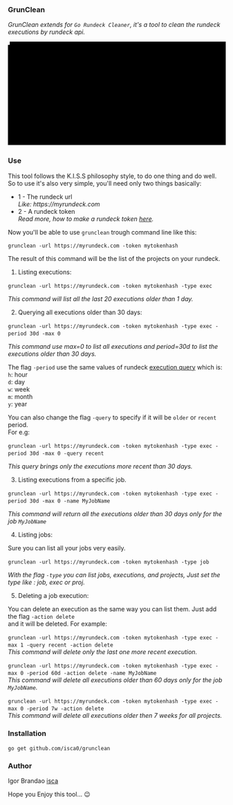 ### GrunClean

_GrunClean extends for `Go Rundeck Cleaner`, it's a tool to clean the rundeck  
executions by rundeck api._  

![](gif/grunclean.gif?raw=true)

### Use

This tool follows the K.I.S.S philosophy style, to do one thing and do well.  
So to use it's also very simple, you'll need only two things basically:  
* 1 - The rundeck url  
_Like: https://myrundeck.com_  
* 2 - A rundeck token  
_Read more, how to make a rundeck token [here](http://rundeck.org/docs/api/index.html#token-authentication)._  

Now you'll be able to use `grunclean` trough command line like this:  


```
grunclean -url https://myrundeck.com -token mytokenhash
```

The result of this command will be the list of the projects on your rundeck.  
  

1. Listing executions:  
  
```grunclean -url https://myrundeck.com -token mytokenhash -type exec```
  
_This command will list all the last 20 executions older than 1 day._ 

2. Querying all executions older than 30 days:  
  
```grunclean -url https://myrundeck.com -token mytokenhash -type exec -period 30d -max 0```
  
_This command use max=0 to list all executions and period=30d to list the executions older than 30 days._  

The flag `-period` use the same values of rundeck [execution query](http://rundeck.org/docs/api/#execution-query) which is:  
`h`: hour  
`d`: day  
`w`: week  
`m`: month  
`y`: year  

You can also change the flag `-query` to specify if it will be `older` or `recent` period.  
For e.g:  
  
```grunclean -url https://myrundeck.com -token mytokenhash -type exec -period 30d -max 0 -query recent```
  
_This query brings only the executions more recent than 30 days._
  
3. Listing executions from a specific job.  
  
```grunclean -url https://myrundeck.com -token mytokenhash -type exec -period 30d -max 0 -name MyJobName```
  
_This command will return all the executions older than 30 days only for the job `MyJobName`_

4. Listing jobs:
  
Sure you can list all your jobs  very easily.  
  
```grunclean -url https://myrundeck.com -token mytokenhash -type job```
  
_With the flag `-type` you can list jobs, executions, and projects, Just set the type like : job, exec or proj._  

5. Deleting a job execution:
  
You can delete an execution as the same way you can list them. Just add the flag `-action delete`  
and it will be deleted. For example:  
  
```grunclean -url https://myrundeck.com -token mytokenhash -type exec -max 1 -query recent -action delete```  
_This command will delete only the last one more recent execution._
  
  
```grunclean -url https://myrundeck.com -token mytokenhash -type exec -max 0 -period 60d -action delete -name MyJobName```  
_This command will delete all executions older than 60 days only for the job `MyJobName`._
  
  
```grunclean -url https://myrundeck.com -token mytokenhash -type exec -max 0 -period 7w -action delete```  
_This command will delete all executions older then 7 weeks for all projects._  
  
  
### Installation  

```
go get github.com/isca0/grunclean
```


### Author  
  
Igor Brandao [isca](isca.space)  
  
Hope you Enjoy this tool... :wink:  
  
